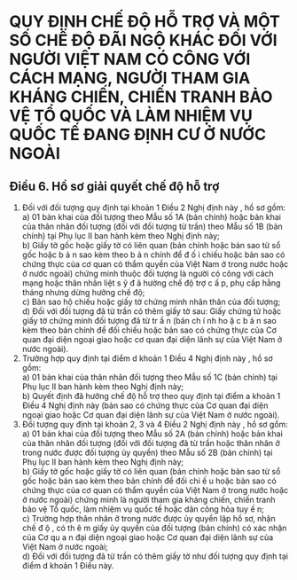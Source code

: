 # QUY ĐỊNH CHẾ ĐỘ HỖ TRỢ VÀ MỘT SỐ CHẾ ĐỘ ĐÃI NGỘ KHÁC ĐỐI VỚI NGƯỜI VIỆT NAM CÓ CÔNG VỚI CÁCH MẠNG, NGƯỜI THAM GIA KHÁNG CHIẾN, CHIẾN TRANH BẢO VỆ TỔ QUỐC VÀ LÀM NHIỆM VỤ QUỐC TẾ ĐANG ĐỊNH CƯ Ở NƯỚC NGOÀI

## Điều 6. Hồ sơ giải quyết chế độ hỗ trợ  
1. Đối với đối tượng quy định tại khoản 1 Điều 2 Nghị định này , hồ sơ gồm:  
a) 01 bản khai của đối tượng theo Mẫu số 1A (bản chính) hoặc bản khai của thân nhân đối tượng (đối với đối tượng từ trần) theo Mẫu số 1B (bản chính) tại Phụ lục II ban hành kèm theo Nghị định này;  
b) Giấy tờ gốc hoặc giấy tờ có liên quan (bản chính hoặc bản sao từ sổ gốc hoặc b ả n sao kèm theo b ả n chính để đ ố i chiếu hoặc bản sao có chứng thực của cơ quan có thẩm quyền của Việt Nam ở trong nước hoặc ở  nước ngoài) chứng minh thuộc đối tượng là người có công với cách mạng hoặc thân nhân liệt s ỹ đ ã hưởng chế độ trợ c ấ p, phụ cấp hằng tháng nhưng dừng hưởng chế độ;  
c) Bản sao hộ chiếu hoặc giấy tờ chứng minh nhân thân của đối tượng;  
d) Đối với đối tượng đã từ trần có thêm giấy tờ sau: Giấy chứng tử hoặc giấy tờ chứng minh đối tượng đã từ tr ầ n (bản ch í nh ho ặ c b ả n sao kèm theo bản chính để đối chiếu hoặc bản sao có chứng thực của Cơ quan đại diện ngoại giao hoặc cơ quan đại diện lãnh sự của Việt Nam ở nước ngoài).  
2. Trường hợp quy định tại điểm d khoản 1 Điều 4 Nghị định này , hồ sơ gồm:  
a) 01 bản khai của thân nhân đối tượng theo Mẫu số 1C (bản chính) tại Phụ lục II ban hành kèm theo Nghị định này;  
b) Quyết định đã hưởng chế độ hỗ trợ theo quy định tại điểm a khoản 1 Điều 4 Nghị định này (bản sao có chứng thực của Cơ quan đại diện ngoại giao hoặc Cơ quan đại diện lãnh sự của Việt Nam ở nước ngoài).  
3. Đối tượng quy định tại khoản 2, 3 và 4 Điều 2 Nghị định này , hồ sơ gồm:  
a) 01 bản khai của đối tượng theo Mẫu số 2A (bản chính) hoặc bản khai của thân nhân đối tượng (đối với đối tượng đã từ trần hoặc thân nhân ở trong nước được đối tượng ủy quyền) theo Mẫu số 2B (bản chính) tại Phụ lục II ban hành kèm theo Nghị định này;  
b) Giấy tờ gốc hoặc giấy tờ có liên quan (bản chính hoặc bản sao từ sổ gốc hoặc bản sao kèm theo bản chính để đối chi ế u hoặc bản sao có chứng thực của cơ quan có thẩm quyền của Việt Nam ở trong nước hoặc ở nước ngoài) chứng minh là người tham gia kháng chiến, chiến tranh bảo vệ Tổ quốc, làm nhiệm vụ quốc tế hoặc dân công hỏa tuy ế n;  
c) Trường hợp thân nhân ở trong nước được ủy quyền lập hồ sơ, nhận chế đ ộ , có th ê m giấy ủy quyền của đối tượng (bản chính) có xác nhận của Cơ qu a n đại diện ngoại giao hoặc Cơ quan đại diện lãnh sự của Việt Nam ở  nước ngoài;  
d) Đối với đối tượng đã từ trần có thêm giấy tờ như đối tượng quy định tại điểm d khoản 1 Điều này.
